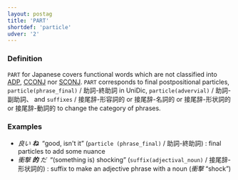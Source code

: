 ```yaml
---
layout: postag
title: 'PART'
shortdef: 'particle'
udver: '2'
---
```


### Definition

`PART` for Japanese covers functional words which are not classified into [ADP](), [CCONJ]() nor [SCONJ]().
`PART` corresponds to final postpositional particles, `particle(phrase_final)` / 助詞-終助詞 in UniDic, `particle(advervial)` / 助詞-副助詞、
and `suffixes` / 接尾辞-形容詞的 or 接尾辞-名詞的 or 接尾辞-形状詞的 or 接尾辞-動詞的 to change the category of phrases. 

### Examples

- _良い <b>ね</b>&nbsp;_ “good, isn't it” (`particle (phrase_final)` / 助詞-終助詞) : final particles to add some nuance
- _衝撃 <b>的</b> だ&nbsp;_ “(something is) shocking” (`suffix(adjectival_noun)` / 接尾辞-形状詞的) : suffix to make an adjective phrase with a noun (_衝撃_ “shock”)
